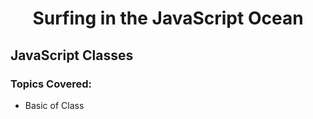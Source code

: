 <h1 align= "center">Surfing in the JavaScript Ocean</h1>

## JavaScript Classes

### Topics Covered:

- Basic of Class
